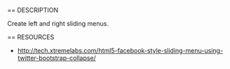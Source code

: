 == DESCRIPTION

Create left and right sliding menus.

== RESOURCES

  * http://tech.xtremelabs.com/html5-facebook-style-sliding-menu-using-twitter-bootstrap-collapse/

